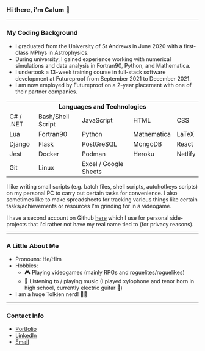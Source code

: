 ### Hi there, i'm Calum 👋

-------

### My Coding Background

- I graduated from the University of St Andrews in June 2020 with a first-class MPhys in Astrophysics.
- During university, I gained experience working with numerical simulations and data analysis in Fortran90, Python, and Mathematica.
- I undertook a 13-week training course in full-stack software development at Futureproof from September 2021 to December 2021.
- I am now employed by Futureproof on a 2-year placement with one of their partner companies.

<table>
    <tr><th colspan="5">Languages and Technologies</th></tr>
    <tr>
        <td>C# / .NET</td>
        <td>Bash/Shell Script</td>
        <td>JavaScript</td>
        <td>HTML</td>
        <td>CSS</td>
    </tr>
    <tr>
        <td>Lua</td>
        <td>Fortran90</td>
        <td>Python</td>
        <td>Mathematica</td>
        <td>LaTeX</td>
    </tr>
    <tr>
        <td>Django</td>
        <td>Flask</td>
        <td>PostGreSQL</td>
        <td>MongoDB</td>
        <td>React</td>
    </tr>
    <tr>
        <td>Jest</td>
        <td>Docker</td>
        <td>Podman</td>
        <td>Heroku</td>
        <td>Netlify</td>
    </tr>
    <tr>
        <td>Git</td>
        <td>Linux</td>
        <td>Excel / Google Sheets</td>
        <td></td>
        <td></td>
    </tr>
</table>

I like writing small scripts (e.g. batch files, shell scripts, autohotkeys scripts) on my personal PC to carry out certain tasks for convenience.
I also sometimes like to make spreadsheets for tracking various things like certain tasks/achievements or resources I'm grinding for in a videogame.

I have a second account on Github [here](https://github.com/Fellshadow) which I use for personal side-projects that I'd rather not have my real name tied to (for privacy reasons).

-------

### A Little About Me

- Pronouns: He/Him
- Hobbies: 
  - 🎮 Playing videogames (mainly RPGs and roguelites/roguelikes)
  - 🎼 Listening to / playing music (I played xylophone and tenor horn in high school, currently electric guitar 🎸)
- I am a huge Tolkien nerd! 🧙‍♂️

------

### Contact Info

- [Portfolio](https://calum-mcdougall.netlify.app/)
- [LinkedIn](https://www.linkedin.com/in/calum-mcdougall-07539b227/)
- [Email](mailto:c_mcdougall97@yahoo.co.uk)
